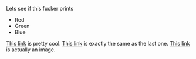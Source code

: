 Lets see if this fucker prints

* Red
* Green
* Blue

[This link](infinity://admin/cpanel/docs/foo_page) is pretty cool.
[This link](infinity://dashboard:action/cpanel/docs?doc=foo_page) is exactly the same as the last one.
[This link](infinity://dashboard:image/foo.jpg) is actually an image.